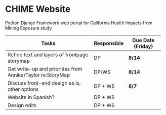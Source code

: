 # CHIME Website
Python Django Framework web portal for California Health Impacts from Mining Exposure study

Tasks | Responsible | Due Date (Friday)
------- | -------- | -------- 
Refine text and layers of frontpage storymap | DP | **8/14**
Get write-up and priorities from Annika/Taylor re:StoryMap | DP/WS | **8/14**
Discuss front-end design as is, other options | DP + WS | **8/7**
Website in Spanish? | DP + WS | 
Design edits | DP + WS | 
  
